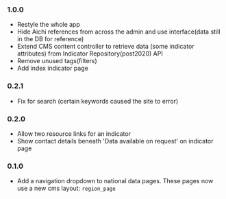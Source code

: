 ### 1.0.0

* Restyle the whole app
* Hide Aichi references from across the admin and use interface(data still in the DB for reference)
* Extend CMS content controller to retrieve data (some indicator attributes) from Indicator Repository(post2020) API
* Remove unused tags(filters)
* Add index indicator page

### 0.2.1

* Fix for search (certain keywords caused the site to error)

### 0.2.0

* Allow two resource links for an indicator
* Show contact details beneath 'Data available on request' on indicator page

### 0.1.0

* Add a navigation dropdown to national data pages. These pages now use a new cms layout: `region_page`
